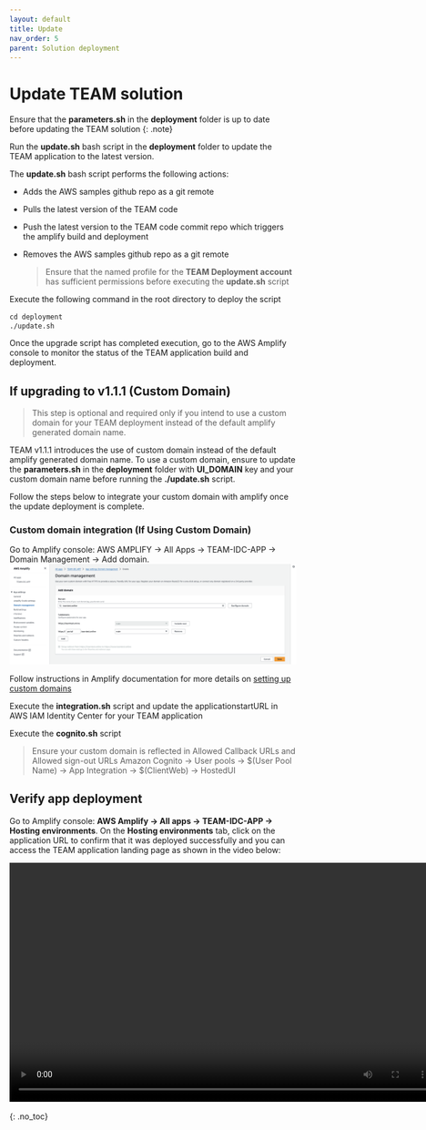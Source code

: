 ```yaml
---
layout: default
title: Update
nav_order: 5
parent: Solution deployment
---
```


# Update TEAM solution

Ensure that the **parameters.sh** in the **deployment** folder is up to date before updating the TEAM solution
{: .note}

Run the **update.sh** bash script in the **deployment** folder to update the TEAM application to the latest version.

The **update.sh** bash script performs the following actions:

- Adds the AWS samples github repo as a git remote
- Pulls the latest version of the TEAM code
- Push the latest version to the TEAM code commit repo which triggers the amplify build and deployment 
- Removes the AWS samples github repo as a git remote

  > Ensure that the named profile for the **TEAM Deployment account** has sufficient permissions before executing the **update.sh** script

Execute the following command in the root directory to deploy the script

```
cd deployment
./update.sh
```

Once the upgrade script has completed execution, go to the AWS Amplify console to monitor the status of the TEAM application build and deployment.

## If upgrading to v1.1.1 (Custom Domain)
> This step is optional and required only if you intend to use a custom domain for your TEAM deployment instead of the default amplify generated domain name.

TEAM v1.1.1 introduces the use of custom domain instead of the default amplify generated domain name.
To use a custom domain, ensure to update the **parameters.sh** in the **deployment** folder with **UI_DOMAIN** key and your custom domain name before running the **./update.sh** script.

Follow the steps below to integrate your custom domain with amplify once the update deployment is complete.

### Custom domain integration (If Using Custom Domain)

Go to Amplify console: AWS AMPLIFY → All Apps → TEAM-IDC-APP → Domain Management → Add domain.
![custom](../assets/images/custom.png)

Follow instructions in Amplify documentation for more details on [setting up custom domains](https://docs.aws.amazon.com/amplify/latest/userguide/custom-domains.html)

Execute the **integration.sh** script and update the applicationstartURL in AWS IAM Identity Center for your TEAM application

Execute the **cognito.sh** script 

> Ensure your custom domain is reflected in  Allowed Callback URLs and Allowed sign-out URLs 
Amazon Cognito → User pools → $(User Pool Name) → App Integration → $(ClientWeb) → HostedUI


## Verify app deployment
Go to Amplify console: **AWS Amplify -> All apps -> TEAM-IDC-APP -> Hosting environments**. On the **Hosting environments** tab, click on the application URL to confirm that it was deployed successfully and you can access the TEAM application landing page as shown in the video below:

<video width="750" height="420" frameborder="0" allowfullscreen controls>
<source src="https://d3f99z5n3ls8r1.cloudfront.net/videos/deployment/successful_app_deployment.mov" type="video/mp4">
</video>

{: .no_toc}